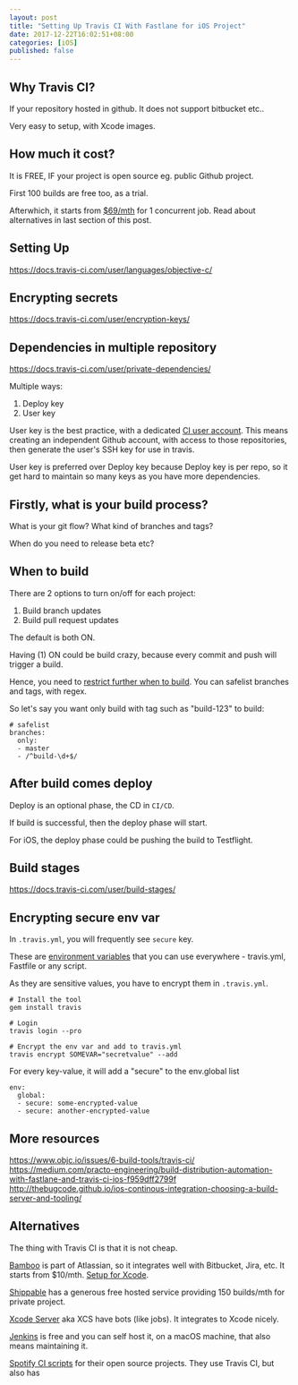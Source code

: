 ```yaml
---
layout: post
title: "Setting Up Travis CI With Fastlane for iOS Project"
date: 2017-12-22T16:02:51+08:00
categories: [iOS]
published: false
---
```


## Why Travis CI?

If your repository hosted in github. It does not support bitbucket etc..

Very easy to setup, with Xcode images.

## How much it cost?

It is FREE, IF your project is open source eg. public Github project.

First 100 builds are free too, as a trial.

Afterwhich, it starts from [$69/mth](https://travis-ci.com/plans) for 1 concurrent job. Read about alternatives in last section of this post.

## Setting Up

https://docs.travis-ci.com/user/languages/objective-c/

## Encrypting secrets

https://docs.travis-ci.com/user/encryption-keys/

## Dependencies in multiple repository

https://docs.travis-ci.com/user/private-dependencies/

Multiple ways:

1. Deploy key
2. User key

User key is the best practice, with a dedicated [CI user account](https://docs.travis-ci.com/user/private-dependencies/#Dedicated-User-Account). This means creating an independent Github account, with access to those repositories, then generate the user's SSH key for use in travis.

User key is preferred over Deploy key because Deploy key is per repo, so it get hard to maintain so many keys as you have more dependencies.


## Firstly, what is your build process?

What is your git flow? What kind of branches and tags?

When do you need to release beta etc?

## When to build

There are 2 options to turn on/off for each project:

1. Build branch updates
2. Build pull request updates

The default is both ON.

Having (1) ON could be build crazy, because every commit and push will trigger a build.

Hence, you need to [restrict further when to build](https://docs.travis-ci.com/user/customizing-the-build/#Building-Specific-Branches). You can safelist branches and tags, with regex.

So let's say you want only build with tag such as "build-123" to build:

    # safelist
    branches:
      only:
      - master
      - /^build-\d+$/

## After build comes deploy

Deploy is an optional phase, the CD in `CI/CD`.

If build is successful, then the deploy phase will start.

For iOS, the deploy phase could be pushing the build to Testflight.

## Build stages

https://docs.travis-ci.com/user/build-stages/

## Encrypting secure env var

In `.travis.yml`, you will frequently see `secure` key.

These are [environment variables](https://docs.travis-ci.com/user/environment-variables/) that you can use everywhere - travis.yml, Fastfile or any script.

As they are sensitive values, you have to encrypt them in `.travis.yml`.

    # Install the tool
    gem install travis

    # Login
    travis login --pro

    # Encrypt the env var and add to travis.yml
    travis encrypt SOMEVAR="secretvalue" --add

For every key-value, it will add a "secure" to the env.global list

    env:
      global:
      - secure: some-encrypted-value
      - secure: another-encrypted-value

## More resources

https://www.objc.io/issues/6-build-tools/travis-ci/
https://medium.com/practo-engineering/build-distribution-automation-with-fastlane-and-travis-ci-ios-f959dff2799f
http://thebugcode.github.io/ios-continous-integration-choosing-a-build-server-and-tooling/

## Alternatives

The thing with Travis CI is that it is not cheap.

[Bamboo](https://www.atlassian.com/software/bamboo) is part of Atlassian, so it integrates well with Bitbucket, Jira, etc. It starts from $10/mth. [Setup for Xcode](https://confluence.atlassian.com/bamboo/xcode-354353193.html).

[Shippable](https://www.shippable.com/pricing.html) has a generous free hosted service providing 150 builds/mth for private project.

[Xcode Server](https://honzadvorsky.com/articles/2015-08-04-xcs_tutorials_1_getting_started/) aka XCS have bots (like jobs). It integrates to Xcode nicely.

[Jenkins](https://medium.com/@cherrmann.com/continuous-integration-and-delivery-for-ios-with-jenkins-and-fastlane-part-1-3b17f1901a73) is free and you can self host it, on a macOS machine, that also means maintaining it. 

[Spotify CI scripts](https://github.com/spotify/ios-ci) for their open source projects. They use Travis CI, but also has
